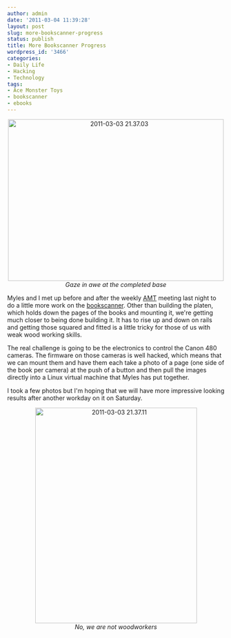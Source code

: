 ```yaml
---
author: admin
date: '2011-03-04 11:39:28'
layout: post
slug: more-bookscanner-progress
status: publish
title: More Bookscanner Progress
wordpress_id: '3466'
categories:
- Daily Life
- Hacking
- Technology
tags:
- Ace Monster Toys
- bookscanner
- ebooks
---
```

<p style="text-align: center;"><a title="2011-03-03 21.37.03 by albill, on Flickr" href="http://www.flickr.com/photos/albill/5496533538/"><img src="http://farm6.static.flickr.com/5292/5496533538_67712c582a.jpg" alt="2011-03-03 21.37.03" height="375" width="500"></a><br><em>Gaze in awe at the completed base</em></p>
<p>Myles and I met up before and after the weekly <a href="http://www.acemonstertoys.org">AMT</a> meeting last night to do a little more work on the <a href="http://www.diybookscanner.org">bookscanner</a>. Other than building the platen, which holds down the pages of the books and mounting it, we're getting much closer to being done building it. It has to rise up and down on rails and getting those squared and fitted is a little tricky for those of us with weak wood working skills.</p>
<p>The real challenge is going to be the electronics to control the Canon 480 cameras. The firmware on those cameras is well hacked, which means that we can mount them and have them each take a photo of a page (one side of the book per camera) at the push of a button and then pull the images directly into a Linux virtual machine that Myles has put together.</p>
<p>I took a few photos but I'm hoping that we will have more impressive looking results after another workday on it on Saturday.</p>
<p style="text-align: center;"><a title="2011-03-03 21.37.11 by albill, on Flickr" href="http://www.flickr.com/photos/albill/5495942999/"><img src="http://farm6.static.flickr.com/5292/5495942999_6bb9842505.jpg" alt="2011-03-03 21.37.11" height="500" width="375"></a><br><em>No, we are not woodworkers</em></p>
